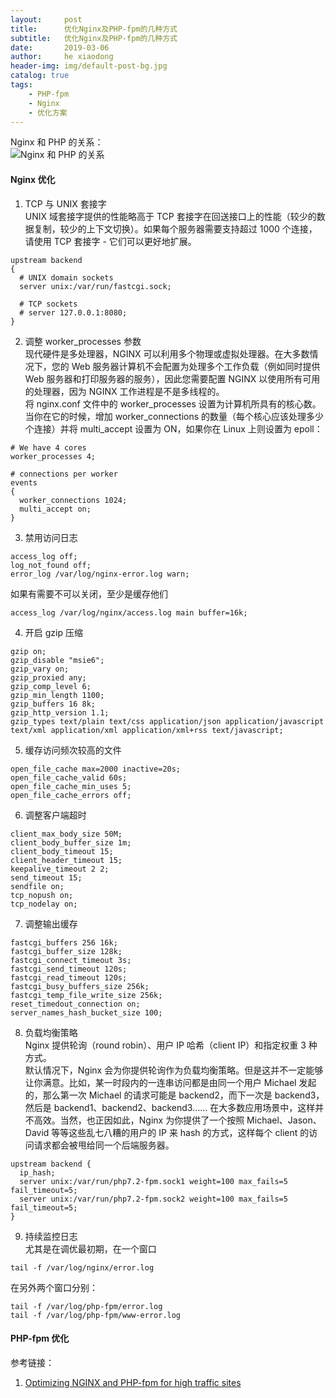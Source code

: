```yaml
---
layout:     post
title:      优化Nginx及PHP-fpm的几种方式
subtitle:   优化Nginx及PHP-fpm的几种方式
date:       2019-03-06
author:     he xiaodong
header-img: img/default-post-bg.jpg
catalog: true
tags:
    - PHP-fpm
    - Nginx
    - 优化方案
---
```


Nginx 和 PHP 的关系：<br />
![Nginx 和 PHP 的关系](https://alpha2016.github.io/img/2019-03-06-nginx-and-php.jpg "Nginx 和 PHP 的关系")

#### Nginx 优化
1. TCP 与 UNIX 套接字 <br />
UNIX 域套接字提供的性能略高于 TCP 套接字在回送接口上的性能（较少的数据复制，较少的上下文切换）。如果每个服务器需要支持超过 1000 个连接，请使用 TCP 套接字 - 它们可以更好地扩展。<br />
```text
upstream backend 
{ 
  # UNIX domain sockets 
  server unix:/var/run/fastcgi.sock; 

  # TCP sockets 
  # server 127.0.0.1:8080; 
}
```

2. 调整 worker_processes 参数<br />
现代硬件是多处理器，NGINX 可以利用多个物理或虚拟处理器。在大多数情况下，您的 Web 服务器计算机不会配置为处理多个工作负载（例如同时提供 Web 服务器和打印服务器的服务），因此您需要配置 NGINX 以使用所有可用的处理器，因为 NGINX 工作进程是不是多线程的。<br />
将 nginx.conf 文件中的 worker_processes 设置为计算机所具有的核心数。<br />
当你在它的时候，增加 worker_connections 的数量（每个核心应该处理多少个连接）并将 multi_accept 设置为 ON，如果你在 Linux 上则设置为 epoll：<br />
```text
# We have 4 cores 
worker_processes 4; 

# connections per worker 
events 
{ 
  worker_connections 1024; 
  multi_accept on; 
}
```

3. 禁用访问日志<br />
```text
access_log off; 
log_not_found off; 
error_log /var/log/nginx-error.log warn;
```
如果有需要不可以关闭，至少是缓存他们<br />
```text
access_log /var/log/nginx/access.log main buffer=16k;
```

4. 开启 gzip 压缩<br />
```text
gzip on; 
gzip_disable "msie6"; 
gzip_vary on; 
gzip_proxied any; 
gzip_comp_level 6; 
gzip_min_length 1100; 
gzip_buffers 16 8k; 
gzip_http_version 1.1; 
gzip_types text/plain text/css application/json application/javascript text/xml application/xml application/xml+rss text/javascript;
```

5. 缓存访问频次较高的文件<br />
```text
open_file_cache max=2000 inactive=20s; 
open_file_cache_valid 60s; 
open_file_cache_min_uses 5; 
open_file_cache_errors off;
```

6. 调整客户端超时<br />
```text
client_max_body_size 50M; 
client_body_buffer_size 1m; 
client_body_timeout 15; 
client_header_timeout 15; 
keepalive_timeout 2 2; 
send_timeout 15; 
sendfile on; 
tcp_nopush on; 
tcp_nodelay on;
```

7. 调整输出缓存<br />
```text
fastcgi_buffers 256 16k; 
fastcgi_buffer_size 128k; 
fastcgi_connect_timeout 3s; 
fastcgi_send_timeout 120s; 
fastcgi_read_timeout 120s; 
fastcgi_busy_buffers_size 256k; 
fastcgi_temp_file_write_size 256k; 
reset_timedout_connection on; 
server_names_hash_bucket_size 100;
```

8. 负载均衡策略<br />
Nginx 提供轮询（round robin）、用户 IP 哈希（client IP）和指定权重 3 种方式。<br />
默认情况下，Nginx 会为你提供轮询作为负载均衡策略。但是这并不一定能够让你满意。比如，某一时段内的一连串访问都是由同一个用户 Michael 发起的，那么第一次 Michael 的请求可能是 backend2，而下一次是 backend3，然后是 backend1、backend2、backend3…… 在大多数应用场景中，这样并不高效。当然，也正因如此，Nginx 为你提供了一个按照 Michael、Jason、David 等等这些乱七八糟的用户的 IP 来 hash 的方式，这样每个 client 的访问请求都会被甩给同一个后端服务器。<br />
```text
upstream backend {
  ip_hash;
  server unix:/var/run/php7.2-fpm.sock1 weight=100 max_fails=5 fail_timeout=5; 
  server unix:/var/run/php7.2-fpm.sock2 weight=100 max_fails=5 fail_timeout=5; 
}
```

9. 持续监控日志<br />
尤其是在调优最初期，在一个窗口<br />
```text
tail -f /var/log/nginx/error.log
```
在另外两个窗口分别：<br />
```text
tail -f /var/log/php-fpm/error.log
tail -f /var/log/php-fpm/www-error.log
```

#### PHP-fpm 优化



参考链接：
1. [Optimizing NGINX and PHP-fpm for high traffic sites](http://www.softwareprojects.com/resources/programming/t-optimizing-nginx-and-php-fpm-for-high-traffic-sites-2081.html "Optimizing NGINX and PHP-fpm for high traffic sites")
